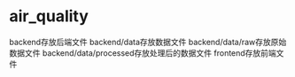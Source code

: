 # air_quality
backend存放后端文件
backend/data存放数据文件
backend/data/raw存放原始数据文件
backend/data/processed存放处理后的数据文件
frontend存放前端文件
